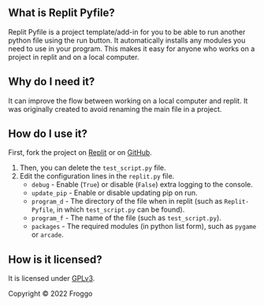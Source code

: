 ## What is Replit Pyfile?
Replit Pyfile is a project template/add-in for you to be able to run another python file using the run button. It automatically installs any modules you need to use in your program. This makes it easy for anyone who works on a project in replit and on a local computer.

## Why do I need it?
It can improve the flow between working on a local computer and replit. It was originally created to avoid renaming the main file in a project.

## How do I use it?
First, fork the project on [Replit](https://replit.com/@Froggo8311/Replit-Pyfile) or on [GitHub](https://github.com/Froggo8311/Replit-Pyfile).

1. Then, you can delete the `test_script.py` file.
2. Edit the configuration lines in the `replit.py` file.
   - `debug` - Enable (`True`) or disable (`False`) extra logging to the console.
   - `update_pip` - Enable or disable updating pip on run.
   - `program_d` - The directory of the file when in replit (such as `Replit-Pyfile`, in which `test_script.py` can be found).
   - `program_f` - The name of the file (such as `test_script.py`).
   - `packages` - The required modules (in python list form), such as `pygame` or `arcade`.

## How is it licensed?
It is licensed under [GPLv3](https://github.com/Froggo8311/Replit-Pyfile/blob/main/docs/LICENSE.md).

Copyright © 2022 Froggo
